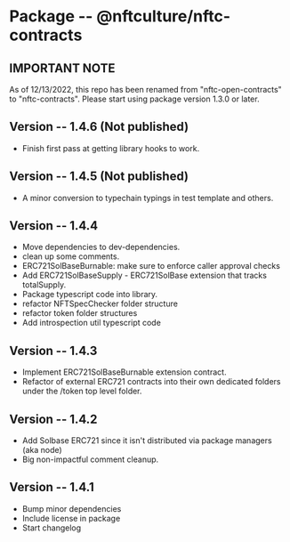 # Package -- @nftculture/nftc-contracts

## IMPORTANT NOTE
As of 12/13/2022, this repo has been renamed from "nftc-open-contracts" to "nftc-contracts". Please start using package version 1.3.0 or later.



## Version -- 1.4.6 (Not published)
- Finish first pass at getting library hooks to work.


## Version -- 1.4.5 (Not published)
- A minor conversion to typechain typings in test template and others.


## Version -- 1.4.4
- Move dependencies to dev-dependencies.
- clean up some comments.
- ERC721SolBaseBurnable: make sure to enforce caller approval checks
- Add ERC721SolBaseSupply - ERC721SolBase extension that tracks totalSupply.
- Package typescript code into library.
- refactor NFTSpecChecker folder structure
- refactor token folder structures
- Add introspection util typescript code


## Version -- 1.4.3
- Implement ERC721SolBaseBurnable extension contract.
- Refactor of external ERC721 contracts into their own dedicated folders under the /token top level folder.


## Version -- 1.4.2
- Add Solbase ERC721 since it isn't distributed via package managers (aka node)
- Big non-impactful comment cleanup.


## Version -- 1.4.1
- Bump minor dependencies
- Include license in package
- Start changelog